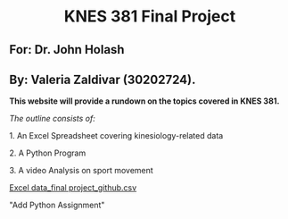# <center>KNES 381 Final Project</center>
## For: Dr. John Holash 
## By: Valeria Zaldivar (30202724).

**This website will provide a rundown on the topics covered in KNES 381.**

*The outline consists of:*
<p>1. An Excel Spreadsheet covering kinesiology-related data</p>
<p>2. A Python Program</p> 
<p>3. A video Analysis on sport movement</p>




[Excel data_final project_github.csv](https://github.com/user-attachments/files/19679017/Excel.data_final.project_github.csv)

"Add Python Assignment" 
